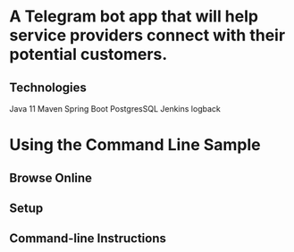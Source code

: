# A Telegram bot app that will help service providers connect with their potential customers.

## Technologies

Java 11
Maven
Spring Boot
PostgresSQL
Jenkins
logback

Using the Command Line Sample
==============================================================

Browse Online
--------------

Setup
-----


Command-line Instructions
-------------------------